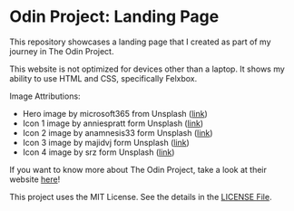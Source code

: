 # Odin Project: Landing Page

This repository showcases a landing page that I created as part of my journey in The Odin Project.

This website is not optimized for devices other than a laptop. 
It shows my ability to use HTML and CSS, specifically Felxbox.

Image Attributions:
- Hero image by microsoft365 from Unsplash ([link](https://unsplash.com/photos/a-person-sitting-at-a-table-with-a-laptop-oUbzU87d1Gc))
- Icon 1 image by anniespratt form Unsplash ([link](https://unsplash.com/photos/a-blue-background-with-a-white-border-pKpipZVVEC0?utm_content=creditShareLink&utm_medium=referral&utm_source=unsplash))
- Icon 2 image by anamnesis33 form Unsplash ([link](https://unsplash.com/photos/a-skateboarder-doing-a-trick-on-a-half-pipe-vZjyD7ttNPs?utm_content=creditShareLink&utm_medium=referral&utm_source=unsplash))
- Icon 3 image by majidvj form Unsplash ([link](https://unsplash.com/photos/a-close-up-of-a-green-and-gold-wall-dViaab0Qc8o?utm_content=creditShareLink&utm_medium=referral&utm_source=unsplash))
- Icon 4 image by srz form Unsplash ([link](https://unsplash.com/photos/a-wall-that-has-some-paint-on-it-i0kQM6OdeVc?utm_content=creditShareLink&utm_medium=referral&utm_source=unsplash))

If you want to know more about The Odin Project, take a look at their website [here](https://www.theodinproject.com/)!

This project uses the MIT License. See the details in the [LICENSE File](./LICENSE).